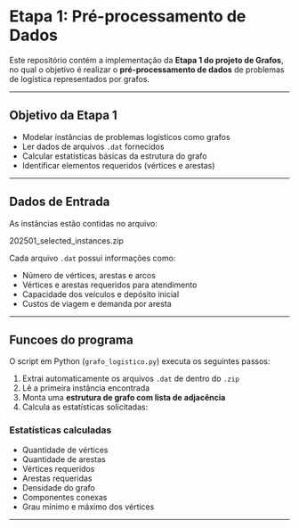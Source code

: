 # Etapa 1: Pré-processamento de Dados

Este repositório contém a implementação da **Etapa 1 do projeto de Grafos**, no qual o objetivo é realizar o **pré-processamento de dados** de problemas de logística representados por grafos.

---

## Objetivo da Etapa 1

- Modelar instâncias de problemas logísticos como grafos
- Ler dados de arquivos `.dat` fornecidos
- Calcular estatísticas básicas da estrutura do grafo
- Identificar elementos requeridos (vértices e arestas)

---

## Dados de Entrada

As instâncias estão contidas no arquivo:

202501_selected_instances.zip

Cada arquivo `.dat` possui informações como:

- Número de vértices, arestas e arcos
- Vértices e arestas requeridos para atendimento
- Capacidade dos veículos e depósito inicial
- Custos de viagem e demanda por aresta

---

## Funcoes do programa

O script em Python (`grafo_logistico.py`) executa os seguintes passos:

1. Extrai automaticamente os arquivos `.dat` de dentro do `.zip`
2. Lê a primeira instância encontrada
3. Monta uma **estrutura de grafo com lista de adjacência**
4. Calcula as estatísticas solicitadas:

### Estatísticas calculadas

- Quantidade de vértices
- Quantidade de arestas
- Vértices requeridos
- Arestas requeridas
- Densidade do grafo
- Componentes conexas
- Grau mínimo e máximo dos vértices

---
